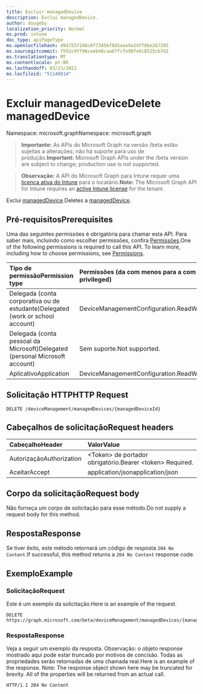 ```yaml
---
title: Excluir managedDevice
description: Exclui managedDevice.
author: dougeby
localization_priority: Normal
ms.prod: intune
doc_type: apiPageType
ms.openlocfilehash: d94755f188c6f73456f0d5aaa9a24ff8be267285
ms.sourcegitcommit: f592c9ff96ceeb40caa67fcfe90fe6c8525cb7d2
ms.translationtype: MT
ms.contentlocale: pt-BR
ms.lasthandoff: 03/23/2021
ms.locfileid: "51148614"
---
```

# <a name="delete-manageddevice"></a><span data-ttu-id="5b7db-103">Excluir managedDevice</span><span class="sxs-lookup"><span data-stu-id="5b7db-103">Delete managedDevice</span></span>

<span data-ttu-id="5b7db-104">Namespace: microsoft.graph</span><span class="sxs-lookup"><span data-stu-id="5b7db-104">Namespace: microsoft.graph</span></span>

> <span data-ttu-id="5b7db-105">**Importante:** As APIs do Microsoft Graph na versão /beta estão sujeitas a alterações; não há suporte para uso de produção.</span><span class="sxs-lookup"><span data-stu-id="5b7db-105">**Important:** Microsoft Graph APIs under the /beta version are subject to change; production use is not supported.</span></span>

> <span data-ttu-id="5b7db-106">**Observação:** A API do Microsoft Graph para Intune requer uma [licença ativa do Intune](https://go.microsoft.com/fwlink/?linkid=839381) para o locatário.</span><span class="sxs-lookup"><span data-stu-id="5b7db-106">**Note:** The Microsoft Graph API for Intune requires an [active Intune license](https://go.microsoft.com/fwlink/?linkid=839381) for the tenant.</span></span>

<span data-ttu-id="5b7db-107">Exclui [managedDevice](../resources/intune-shared-manageddevice.md).</span><span class="sxs-lookup"><span data-stu-id="5b7db-107">Deletes a [managedDevice](../resources/intune-shared-manageddevice.md).</span></span>

## <a name="prerequisites"></a><span data-ttu-id="5b7db-108">Pré-requisitos</span><span class="sxs-lookup"><span data-stu-id="5b7db-108">Prerequisites</span></span>
<span data-ttu-id="5b7db-p101">Uma das seguintes permissões é obrigatória para chamar esta API. Para saber mais, incluindo como escolher permissões, confira [Permissões](/graph/permissions-reference).</span><span class="sxs-lookup"><span data-stu-id="5b7db-p101">One of the following permissions is required to call this API. To learn more, including how to choose permissions, see [Permissions](/graph/permissions-reference).</span></span>

|<span data-ttu-id="5b7db-111">Tipo de permissão</span><span class="sxs-lookup"><span data-stu-id="5b7db-111">Permission type</span></span>|<span data-ttu-id="5b7db-112">Permissões (da com menos para a com mais privilégios)</span><span class="sxs-lookup"><span data-stu-id="5b7db-112">Permissions (from least to most privileged)</span></span>|
|:---|:---|
|<span data-ttu-id="5b7db-113">Delegada (conta corporativa ou de estudante)</span><span class="sxs-lookup"><span data-stu-id="5b7db-113">Delegated (work or school account)</span></span>|<span data-ttu-id="5b7db-114">DeviceManagementConfiguration.ReadWrite.All</span><span class="sxs-lookup"><span data-stu-id="5b7db-114">DeviceManagementConfiguration.ReadWrite.All</span></span>|
|<span data-ttu-id="5b7db-115">Delegada (conta pessoal da Microsoft)</span><span class="sxs-lookup"><span data-stu-id="5b7db-115">Delegated (personal Microsoft account)</span></span>|<span data-ttu-id="5b7db-116">Sem suporte.</span><span class="sxs-lookup"><span data-stu-id="5b7db-116">Not supported.</span></span>|
|<span data-ttu-id="5b7db-117">Aplicativo</span><span class="sxs-lookup"><span data-stu-id="5b7db-117">Application</span></span>|<span data-ttu-id="5b7db-118">DeviceManagementConfiguration.ReadWrite.All</span><span class="sxs-lookup"><span data-stu-id="5b7db-118">DeviceManagementConfiguration.ReadWrite.All</span></span>|

## <a name="http-request"></a><span data-ttu-id="5b7db-119">Solicitação HTTP</span><span class="sxs-lookup"><span data-stu-id="5b7db-119">HTTP Request</span></span>
<!-- {
  "blockType": "ignored"
}
-->
``` http
DELETE /deviceManagement/managedDevices/{managedDeviceId}
```

## <a name="request-headers"></a><span data-ttu-id="5b7db-120">Cabeçalhos de solicitação</span><span class="sxs-lookup"><span data-stu-id="5b7db-120">Request headers</span></span>
|<span data-ttu-id="5b7db-121">Cabeçalho</span><span class="sxs-lookup"><span data-stu-id="5b7db-121">Header</span></span>|<span data-ttu-id="5b7db-122">Valor</span><span class="sxs-lookup"><span data-stu-id="5b7db-122">Value</span></span>|
|:---|:---|
|<span data-ttu-id="5b7db-123">Autorização</span><span class="sxs-lookup"><span data-stu-id="5b7db-123">Authorization</span></span>|<span data-ttu-id="5b7db-124">&lt;Token&gt; de portador obrigatório.</span><span class="sxs-lookup"><span data-stu-id="5b7db-124">Bearer &lt;token&gt; Required.</span></span>|
|<span data-ttu-id="5b7db-125">Aceitar</span><span class="sxs-lookup"><span data-stu-id="5b7db-125">Accept</span></span>|<span data-ttu-id="5b7db-126">application/json</span><span class="sxs-lookup"><span data-stu-id="5b7db-126">application/json</span></span>|

## <a name="request-body"></a><span data-ttu-id="5b7db-127">Corpo da solicitação</span><span class="sxs-lookup"><span data-stu-id="5b7db-127">Request body</span></span>
<span data-ttu-id="5b7db-128">Não forneça um corpo de solicitação para esse método.</span><span class="sxs-lookup"><span data-stu-id="5b7db-128">Do not supply a request body for this method.</span></span>

## <a name="response"></a><span data-ttu-id="5b7db-129">Resposta</span><span class="sxs-lookup"><span data-stu-id="5b7db-129">Response</span></span>
<span data-ttu-id="5b7db-130">Se tiver êxito, este método retornará um código de resposta `204 No Content`.</span><span class="sxs-lookup"><span data-stu-id="5b7db-130">If successful, this method returns a `204 No Content` response code.</span></span>

## <a name="example"></a><span data-ttu-id="5b7db-131">Exemplo</span><span class="sxs-lookup"><span data-stu-id="5b7db-131">Example</span></span>

### <a name="request"></a><span data-ttu-id="5b7db-132">Solicitação</span><span class="sxs-lookup"><span data-stu-id="5b7db-132">Request</span></span>
<span data-ttu-id="5b7db-133">Este é um exemplo da solicitação.</span><span class="sxs-lookup"><span data-stu-id="5b7db-133">Here is an example of the request.</span></span>
``` http
DELETE https://graph.microsoft.com/beta/deviceManagement/managedDevices/{managedDeviceId}
```

### <a name="response"></a><span data-ttu-id="5b7db-134">Resposta</span><span class="sxs-lookup"><span data-stu-id="5b7db-134">Response</span></span>
<span data-ttu-id="5b7db-p102">Veja a seguir um exemplo da resposta. Observação: o objeto response mostrado aqui pode estar truncado por motivos de concisão. Todas as propriedades serão retornadas de uma chamada real.</span><span class="sxs-lookup"><span data-stu-id="5b7db-p102">Here is an example of the response. Note: The response object shown here may be truncated for brevity. All of the properties will be returned from an actual call.</span></span>
``` http
HTTP/1.1 204 No Content
```




